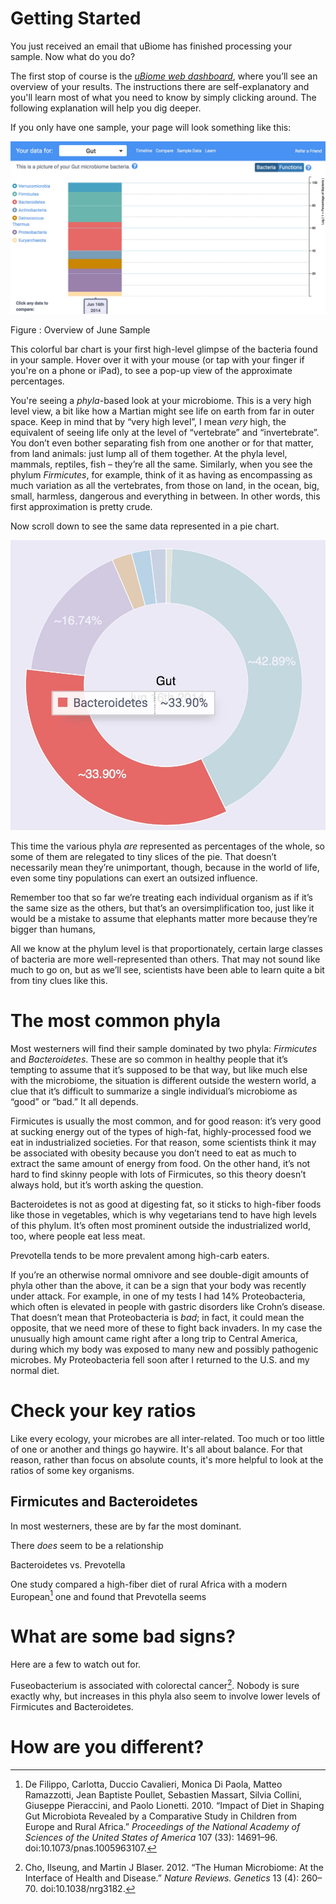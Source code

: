 # Getting Started

You just received an email that uBiome has finished processing your
sample. Now what do you do?

The first stop of course is the [*uBiome web
dashboard*](http://app.ubiome.com/), where you’ll see an overview of
your results. The instructions there are self-explanatory and you'll
learn most of what you need to know by simply clicking around. The
following explanation will help you dig deeper.

If you only have one sample, your page will look something like this:

![](images/OverallSampleJun16.jpg)

Figure : Overview of June Sample

This colorful bar chart is your first high-level glimpse of the bacteria
found in your sample. Hover over it with your mouse (or tap with your
finger if you're on a phone or iPad), to see a pop-up view of the
approximate percentages.

You're seeing a *phyla*-based look at your microbiome. This is a very
high level view, a bit like how a Martian might see life on earth from
far in outer space. Keep in mind that by “very high level”, I mean
*very* high, the equivalent of seeing life only at the level of
“vertebrate” and “invertebrate”. You don’t even bother separating fish
from one another or for that matter, from land animals: just lump all of
them together. At the phyla level, mammals, reptiles, fish – they’re all
the same. Similarly, when you see the phylum *Firmicutes*, for example,
think of it as having as encompassing as much variation as all the
vertebrates, from those on land, in the ocean, big, small, harmless,
dangerous and everything in between. In other words, this first
approximation is pretty crude.

Now scroll down to see the same data represented in a pie chart.

![](images/OverallSamplePieJun16.jpg)

This time the various phyla *are* represented as percentages of the
whole, so some of them are relegated to tiny slices of the pie. That
doesn’t necessarily mean they’re unimportant, though, because in the
world of life, even some tiny populations can exert an outsized
influence.

Remember too that so far we’re treating each individual organism as if
it’s the same size as the others, but that’s an oversimplification too,
just like it would be a mistake to assume that elephants matter more
because they’re bigger than humans,

All we know at the phylum level is that proportionately, certain large
classes of bacteria are more well-represented than others. That may not
sound like much to go on, but as we’ll see, scientists have been able to
learn quite a bit from tiny clues like this.

The most common phyla
=====================

Most westerners will find their sample dominated by two phyla:
*Firmicutes* and *Bacteroidetes*. These are so common in healthy people
that it’s tempting to assume that it’s supposed to be that way, but like
much else with the microbiome, the situation is different outside the
western world, a clue that it’s difficult to summarize a single
individual’s microbiome as “good” or “bad.” It all depends.

Firmicutes is usually the most common, and for good reason: it’s very
good at sucking energy out of the types of high-fat, highly-processed
food we eat in industrialized societies. For that reason, some
scientists think it may be associated with obesity because you don’t
need to eat as much to extract the same amount of energy from food. On
the other hand, it’s not hard to find skinny people with lots of
Firmicutes, so this theory doesn’t always hold, but it’s worth asking
the question.

Bacteroidetes is not as good at digesting fat, so it sticks to
high-fiber foods like those in vegetables, which is why vegetarians tend
to have high levels of this phylum. It’s often most prominent outside
the industrialized world, too, where people eat less meat.

Prevotella tends to be more prevalent among high-carb eaters.

If you’re an otherwise normal omnivore and see double-digit amounts of
phyla other than the above, it can be a sign that your body was recently
under attack. For example, in one of my tests I had 14% Proteobacteria,
which often is elevated in people with gastric disorders like Crohn’s
disease. That doesn’t mean that Proteobacteria is *bad*; in fact, it
could mean the opposite, that we need more of these to fight back
invaders. In my case the unusually high amount came right after a long
trip to Central America, during which my body was exposed to many new
and possibly pathogenic microbes. My Proteobacteria fell soon after I
returned to the U.S. and my normal diet.

Check your key ratios
=====================

Like every ecology, your microbes are all inter-related. Too much or too
little of one or another and things go haywire. It's all about balance.
For that reason, rather than focus on absolute counts, it's more helpful
to look at the ratios of some key organisms.

Firmicutes and Bacteroidetes
----------------------------

In most westerners, these are by far the most dominant.

There *does* seem to be a relationship

Bacteroidetes vs. Prevotella

One study compared a high-fiber diet of rural Africa with a modern
European[^1] one and found that Prevotella seems

What are some bad signs?
========================

Here are a few to watch out for.

Fuseobacterium is associated with colorectal cancer[^2]. Nobody is sure
exactly why, but increases in this phyla also seem to involve lower
levels of Firmicutes and Bacteroidetes.

How are you different?
======================

[^1]: De Filippo, Carlotta, Duccio Cavalieri, Monica Di Paola, Matteo Ramazzotti, Jean Baptiste Poullet, Sebastien Massart, Silvia Collini, Giuseppe Pieraccini, and Paolo Lionetti. 2010. “Impact of Diet in Shaping Gut Microbiota Revealed by a Comparative Study in Children from Europe and Rural Africa.” *Proceedings of the National Academy of Sciences of the United States of America* 107 (33):   14691–96. doi:10.1073/pnas.1005963107.

[^2]: Cho, Ilseung, and Martin J Blaser. 2012. “The Human Microbiome: At the Interface of Health and Disease.” *Nature Reviews. Genetics* 13 (4): 260–70. doi:10.1038/nrg3182.
